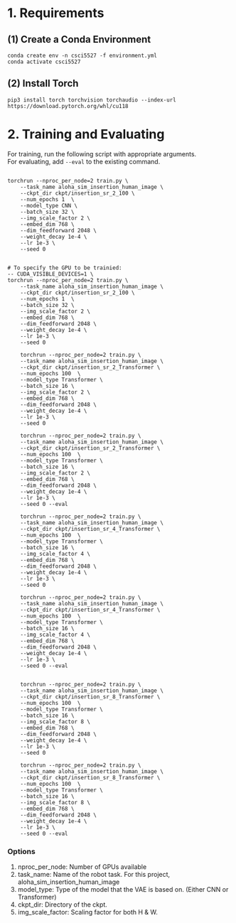 # 1. Requirements
## (1) Create a Conda Environment
```
conda create env -n csci5527 -f environment.yml
conda activate csci5527
```
## (2) Install Torch
```
pip3 install torch torchvision torchaudio --index-url https://download.pytorch.org/whl/cu118
```
# 2. Training and Evaluating
For training, run the following script with appropriate arguments. \
For evaluating, add `--eval` to the existing command.
```

torchrun --nproc_per_node=2 train.py \
    --task_name aloha_sim_insertion_human_image \
    --ckpt_dir ckpt/insertion_sr_2_100 \
    --num_epochs 1  \
    --model_type CNN \
    --batch_size 32 \
    --img_scale_factor 2 \
    --embed_dim 768 \
    --dim_feedforward 2048 \
    --weight_decay 1e-4 \
    --lr 1e-3 \
    --seed 0 


# To specify the GPU to be trainied:
-- CUDA_VISIBLE_DEVICES=1 \
torchrun --nproc_per_node=2 train.py \
    --task_name aloha_sim_insertion_human_image \
    --ckpt_dir ckpt/insertion_sr_2_100 \
    --num_epochs 1  \
    --batch_size 32 \
    --img_scale_factor 2 \
    --embed_dim 768 \
    --dim_feedforward 2048 \
    --weight_decay 1e-4 \
    --lr 1e-3 \
    --seed 0 

    torchrun --nproc_per_node=2 train.py \
    --task_name aloha_sim_insertion_human_image \
    --ckpt_dir ckpt/insertion_sr_2_Transformer \
    --num_epochs 100  \
    --model_type Transformer \
    --batch_size 16 \
    --img_scale_factor 2 \
    --embed_dim 768 \
    --dim_feedforward 2048 \
    --weight_decay 1e-4 \
    --lr 1e-3 \
    --seed 0

    torchrun --nproc_per_node=2 train.py \
    --task_name aloha_sim_insertion_human_image \
    --ckpt_dir ckpt/insertion_sr_2_Transformer \
    --num_epochs 100  \
    --model_type Transformer \
    --batch_size 16 \
    --img_scale_factor 2 \
    --embed_dim 768 \
    --dim_feedforward 2048 \
    --weight_decay 1e-4 \
    --lr 1e-3 \
    --seed 0 --eval

    torchrun --nproc_per_node=2 train.py \
    --task_name aloha_sim_insertion_human_image \
    --ckpt_dir ckpt/insertion_sr_4_Transformer \
    --num_epochs 100  \
    --model_type Transformer \
    --batch_size 16 \
    --img_scale_factor 4 \
    --embed_dim 768 \
    --dim_feedforward 2048 \
    --weight_decay 1e-4 \
    --lr 1e-3 \
    --seed 0

    torchrun --nproc_per_node=2 train.py \
    --task_name aloha_sim_insertion_human_image \
    --ckpt_dir ckpt/insertion_sr_4_Transformer \
    --num_epochs 100  \
    --model_type Transformer \
    --batch_size 16 \
    --img_scale_factor 4 \
    --embed_dim 768 \
    --dim_feedforward 2048 \
    --weight_decay 1e-4 \
    --lr 1e-3 \
    --seed 0 --eval


    torchrun --nproc_per_node=2 train.py \
    --task_name aloha_sim_insertion_human_image \
    --ckpt_dir ckpt/insertion_sr_8_Transformer \
    --num_epochs 100  \
    --model_type Transformer \
    --batch_size 16 \
    --img_scale_factor 8 \
    --embed_dim 768 \
    --dim_feedforward 2048 \
    --weight_decay 1e-4 \
    --lr 1e-3 \
    --seed 0

    torchrun --nproc_per_node=2 train.py \
    --task_name aloha_sim_insertion_human_image \
    --ckpt_dir ckpt/insertion_sr_8_Transformer \
    --num_epochs 100  \
    --model_type Transformer \
    --batch_size 16 \
    --img_scale_factor 8 \
    --embed_dim 768 \
    --dim_feedforward 2048 \
    --weight_decay 1e-4 \
    --lr 1e-3 \
    --seed 0 --eval

```


### Options
1. nproc_per_node: Number of GPUs available 
2. task_name: Name of the robot task. For this project, aloha_sim_insertion_human_image
3. model_type: Type of the model that the VAE is based on. (Either CNN or Transformer)
4. ckpt_dir: Directory of the ckpt.
5. img_scale_factor: Scaling factor for both H & W.